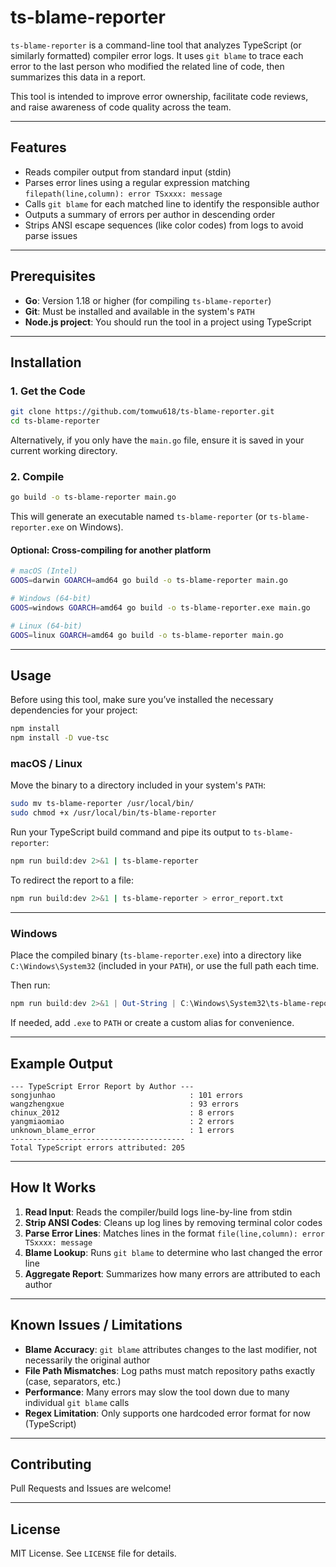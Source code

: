 
# ts-blame-reporter

`ts-blame-reporter` is a command-line tool that analyzes TypeScript (or similarly formatted) compiler error logs. It uses `git blame` to trace each error to the last person who modified the related line of code, then summarizes this data in a report.

This tool is intended to improve error ownership, facilitate code reviews, and raise awareness of code quality across the team.

---

## Features

- Reads compiler output from standard input (stdin)
- Parses error lines using a regular expression matching `filepath(line,column): error TSxxxx: message`
- Calls `git blame` for each matched line to identify the responsible author
- Outputs a summary of errors per author in descending order
- Strips ANSI escape sequences (like color codes) from logs to avoid parse issues

---

## Prerequisites

- **Go**: Version 1.18 or higher (for compiling `ts-blame-reporter`)
- **Git**: Must be installed and available in the system's `PATH`
- **Node.js project**: You should run the tool in a project using TypeScript

---

## Installation

### 1. Get the Code

```bash
git clone https://github.com/tomwu618/ts-blame-reporter.git
cd ts-blame-reporter
```

Alternatively, if you only have the `main.go` file, ensure it is saved in your current working directory.

### 2. Compile

```bash
go build -o ts-blame-reporter main.go
```

This will generate an executable named `ts-blame-reporter` (or `ts-blame-reporter.exe` on Windows).

#### Optional: Cross-compiling for another platform

```bash
# macOS (Intel)
GOOS=darwin GOARCH=amd64 go build -o ts-blame-reporter main.go

# Windows (64-bit)
GOOS=windows GOARCH=amd64 go build -o ts-blame-reporter.exe main.go

# Linux (64-bit)
GOOS=linux GOARCH=amd64 go build -o ts-blame-reporter main.go
```

---

## Usage

Before using this tool, make sure you’ve installed the necessary dependencies for your project:

```bash
npm install
npm install -D vue-tsc
```

### macOS / Linux

Move the binary to a directory included in your system's `PATH`:

```bash
sudo mv ts-blame-reporter /usr/local/bin/
sudo chmod +x /usr/local/bin/ts-blame-reporter
```

Run your TypeScript build command and pipe its output to `ts-blame-reporter`:

```bash
npm run build:dev 2>&1 | ts-blame-reporter
```

To redirect the report to a file:

```bash
npm run build:dev 2>&1 | ts-blame-reporter > error_report.txt
```

---

### Windows

Place the compiled binary (`ts-blame-reporter.exe`) into a directory like `C:\Windows\System32` (included in your `PATH`), or use the full path each time.

Then run:

```powershell
npm run build:dev 2>&1 | Out-String | C:\Windows\System32\ts-blame-reporter.exe
```

If needed, add `.exe` to `PATH` or create a custom alias for convenience.

---

## Example Output

```
--- TypeScript Error Report by Author ---
songjunhao                              : 101 errors
wangzhengxue                            : 93 errors
chinux_2012                             : 8 errors
yangmiaomiao                            : 2 errors
unknown_blame_error                     : 1 errors
---------------------------------------
Total TypeScript errors attributed: 205
```

---

## How It Works

1. **Read Input**: Reads the compiler/build logs line-by-line from stdin
2. **Strip ANSI Codes**: Cleans up log lines by removing terminal color codes
3. **Parse Error Lines**: Matches lines in the format `file(line,column): error TSxxxx: message`
4. **Blame Lookup**: Runs `git blame` to determine who last changed the error line
5. **Aggregate Report**: Summarizes how many errors are attributed to each author

---

## Known Issues / Limitations

- **Blame Accuracy**: `git blame` attributes changes to the last modifier, not necessarily the original author
- **File Path Mismatches**: Log paths must match repository paths exactly (case, separators, etc.)
- **Performance**: Many errors may slow the tool down due to many individual `git blame` calls
- **Regex Limitation**: Only supports one hardcoded error format for now (TypeScript)

---

## Contributing

Pull Requests and Issues are welcome!

---

## License

MIT License. See `LICENSE` file for details.
